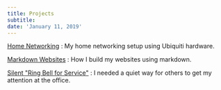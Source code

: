 ```yaml
---
title: Projects
subtitle:
date: 'January 11, 2019'
---
```


[Home Networking](home-networking)
:    My home networking setup using Ubiquiti hardware.

[Markdown Websites](markdown-websites)
:    How I build my websites using markdown.

[Silent "Ring Bell for Service"](silent-ring-bell-for-service)
:    I needed a quiet way for others to get my attention at the office.

<!--
[The Autobroom!](auto-broom)
:    I needed to clean my roof. 24hrs later, I had something that worked as designed and my roof still needed cleaning.

[Bottleshaker](bottleshaker)
:    Making carbonated water at home is simple, but tedious -- so I attempted to automate it.

[Chiminea](chiminea)
:    Practicing my welding and fabrication by building a chiminea for a friend.

[Garden Shed](garden-shed)
:    Get the yard tools out of the garage and make use of an awkward corner of my property.
-->
